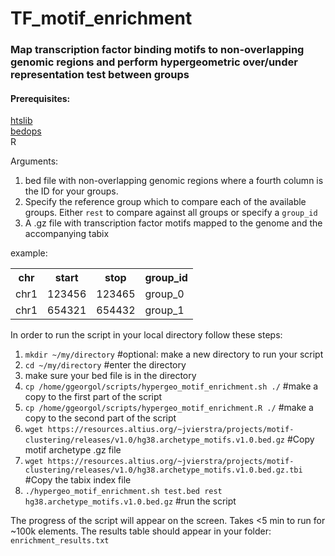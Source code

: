 # TF_motif_enrichment

<h3>Map transcription factor binding motifs to non-overlapping genomic regions and perform hypergeometric over/under representation test between groups</h3>

<h4>Prerequisites:</h4>
<a href='http://www.htslib.org/download/'>htslib</a>
<br>
<a href="https://bedops.readthedocs.io/en/latest/">bedops</a>
<br>
R
<br>

Arguments: 
1. bed file with non-overlapping genomic regions where a fourth column is the ID for your groups.
2. Specify the reference group which to compare each of the available groups. Either `rest` to compare against all groups or specify a `group_id`
3. A .gz file with transcription factor motifs mapped to the genome and the accompanying tabix

example:

<table>
  <tr>
    <th>chr</th>
    <th>start</th>
    <th>stop</th>
    <th>group_id</th>
  </tr>
  <tr>
    <td>chr1</td>
    <td>123456</td>
    <td>123465</td>
   <td>group_0</td>
  </tr>
  <tr>
    <td>chr1</td>
    <td>654321</td>
    <td>654432</td>
   <td>group_1</td>
  </tr>
</table>

In order to run the script in your local directory follow these steps:

1.    `mkdir ~/my/directory` #optional: make a new directory to run your script
2.    `cd ~/my/directory` #enter the directory
3.    make sure your bed file is in the directory
4.    `cp /home/ggeorgol/scripts/hypergeo_motif_enrichment.sh ./` #make a copy to the first part of the script
5.    `cp /home/ggeorgol/scripts/hypergeo_motif_enrichment.R ./` #make a copy to the second part of the script
6.    `wget https://resources.altius.org/~jvierstra/projects/motif-clustering/releases/v1.0/hg38.archetype_motifs.v1.0.bed.gz` #Copy motif archetype .gz file
7.    `wget https://resources.altius.org/~jvierstra/projects/motif-clustering/releases/v1.0/hg38.archetype_motifs.v1.0.bed.gz.tbi` #Copy the tabix index file
8.    `./hypergeo_motif_enrichment.sh test.bed rest hg38.archetype_motifs.v1.0.bed.gz` #run the script

The progress of the script will appear on the screen. Takes <5 min to run for ~100k elements. The results table should appear in your folder: `enrichment_results.txt`

